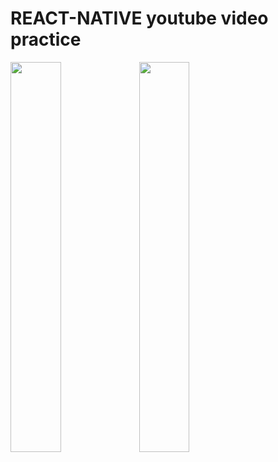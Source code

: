 # REACT-NATIVE youtube video practice
<p float="left">
    <img src='./assets/pic1' height="40%" width="40%"/>
    <img src='./assets/pic2' height="40%" width="40%"/>
</p>